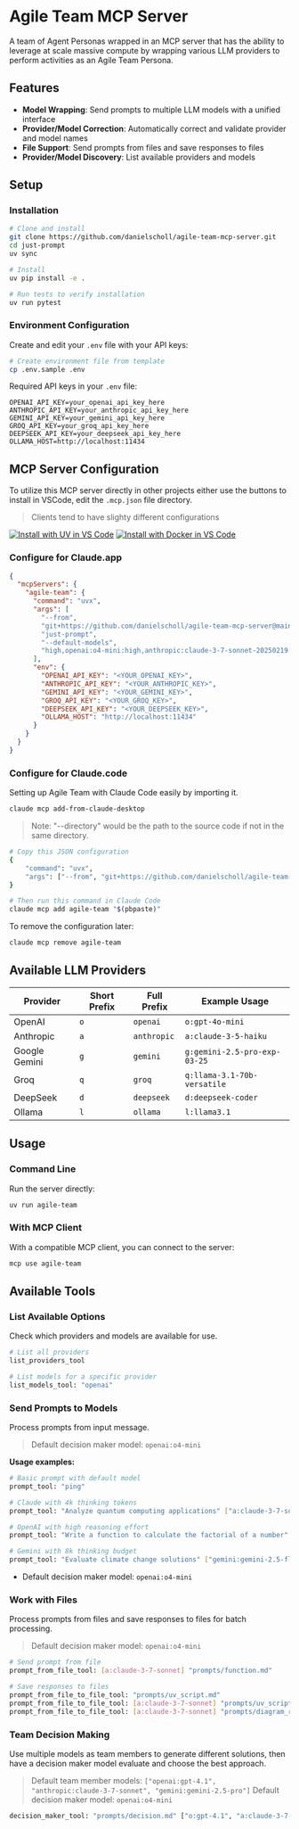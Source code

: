 # Agile Team MCP Server

A team of Agent Personas wrapped in an MCP server that has the ability to leverage at scale massive compute by wrapping various LLM providers to perform activities as an Agile Team Persona.

## Features

- **Model Wrapping**: Send prompts to multiple LLM models with a unified interface
- **Provider/Model Correction**: Automatically correct and validate provider and model names
- **File Support**: Send prompts from files and save responses to files
- **Provider/Model Discovery**: List available providers and models

## Setup

### Installation

```bash
# Clone and install
git clone https://github.com/danielscholl/agile-team-mcp-server.git
cd just-prompt
uv sync

# Install
uv pip install -e .

# Run tests to verify installation
uv run pytest
```

### Environment Configuration

Create and edit your `.env` file with your API keys:

```bash
# Create environment file from template
cp .env.sample .env
```

Required API keys in your `.env` file:
```
OPENAI_API_KEY=your_openai_api_key_here
ANTHROPIC_API_KEY=your_anthropic_api_key_here
GEMINI_API_KEY=your_gemini_api_key_here
GROQ_API_KEY=your_groq_api_key_here
DEEPSEEK_API_KEY=your_deepseek_api_key_here
OLLAMA_HOST=http://localhost:11434
```

## MCP Server Configuration

To utilize this MCP server directly in other projects either use the buttons to install in VSCode, edit the `.mcp.json` file directory.

> Clients tend to have slighty different configurations

[![Install with UV in VS Code](https://img.shields.io/badge/VS_Code-UV-0098FF?style=flat-square&logo=visualstudiocode&logoColor=white)](https://vscode.dev/redirect?url=vscode:mcp/install?%7B%22name%22%3A%22just-prompt%22%2C%22command%22%3A%22uvx%22%2C%22args%22%3A%5B%22--from%22%2C%22git%2Bhttps%3A%2F%2Fgithub.com%2Fdanielscholl%2Fagile-team-mcp-server%40main%22%2C%22just-prompt%22%2C%22--default-models%22%2C%22high%2Copenai%3Ao4-mini%3Ahigh%2Canthropic%3Aclaude-3-7-sonnet-20250219%3A4k%2Cgemini%3Agemini-2.5-pro-preview-03-25%2Cgemini%3Agemini-2.5-flash-preview-04-17%22%5D%2C%22env%22%3A%7B%22OPENAI_API_KEY%22%3A%22%24%7Binput%3Aopenai_key%7D%22%2C%22ANTHROPIC_API_KEY%22%3A%22%24%7Binput%3Aanthropic_key%7D%22%2C%22GEMINI_API_KEY%22%3A%22%24%7Binput%3Agemini_key%7D%22%2C%22GROQ_API_KEY%22%3A%22%24%7Binput%3Agroq_key%7D%22%2C%22DEEPSEEK_API_KEY%22%3A%22%24%7Binput%3Adeepseek_key%7D%22%2C%22OLLAMA_HOST%22%3A%22http%3A%2F%2Flocalhost%3A11434%22%7D%2C%22inputs%22%3A%5B%7B%22id%22%3A%22openai_key%22%2C%22type%22%3A%22promptString%22%2C%22description%22%3A%22OpenAI%20API%20Key%22%2C%22password%22%3Atrue%7D%2C%7B%22id%22%3A%22anthropic_key%22%2C%22type%22%3A%22promptString%22%2C%22description%22%3A%22Anthropic%20API%20Key%22%2C%22password%22%3Atrue%7D%2C%7B%22id%22%3A%22gemini_key%22%2C%22type%22%3A%22promptString%22%2C%22description%22%3A%22Google%20Gemini%20API%20Key%22%2C%22password%22%3Atrue%7D%2C%7B%22id%22%3A%22groq_key%22%2C%22type%22%3A%22promptString%22%2C%22description%22%3A%22Groq%20API%20Key%22%2C%22password%22%3Atrue%7D%2C%7B%22id%22%3A%22deepseek_key%22%2C%22type%22%3A%22promptString%22%2C%22description%22%3A%22DeepSeek%20API%20Key%22%2C%22password%22%3Atrue%7D%5D%7D)   [![Install with Docker in VS Code](https://img.shields.io/badge/VS_Code-Docker-0098FF?style=flat-square&logo=visualstudiocode&logoColor=white)](https://vscode.dev/redirect?url=vscode:mcp/install?%7B%22name%22%3A%22just-prompt%22%2C%22command%22%3A%22docker%22%2C%22args%22%3A%5B%22run%22%2C%22-i%22%2C%22--rm%22%2C%22--mount%22%2C%22type%3Dbind%2Csource%3D%3CYOUR_WORKSPACE_PATH%3E%2Ctarget%3D%2Fworkspace%22%2C%22danielscholl%2Fagile-team-mcp-server%22%5D%2C%22env%22%3A%7B%22OPENAI_API_KEY%22%3A%22%24%7Binput%3Aopenai_key%7D%22%2C%22ANTHROPIC_API_KEY%22%3A%22%24%7Binput%3Aanthropic_key%7D%22%2C%22GEMINI_API_KEY%22%3A%22%24%7Binput%3Agemini_key%7D%22%2C%22GROQ_API_KEY%22%3A%22%24%7Binput%3Agroq_key%7D%22%2C%22DEEPSEEK_API_KEY%22%3A%22%24%7Binput%3Adeepseek_key%7D%22%2C%22OLLAMA_HOST%22%3A%22http%3A%2F%2Flocalhost%3A11434%22%7D%2C%22inputs%22%3A%5B%7B%22id%22%3A%22openai_key%22%2C%22type%22%3A%22promptString%22%2C%22description%22%3A%22OpenAI%20API%20Key%22%2C%22password%22%3Atrue%7D%2C%7B%22id%22%3A%22anthropic_key%22%2C%22type%22%3A%22promptString%22%2C%22description%22%3A%22Anthropic%20API%20Key%22%2C%22password%22%3Atrue%7D%2C%7B%22id%22%3A%22gemini_key%22%2C%22type%22%3A%22promptString%22%2C%22description%22%3A%22Google%20Gemini%20API%20Key%22%2C%22password%22%3Atrue%7D%2C%7B%22id%22%3A%22groq_key%22%2C%22type%22%3A%22promptString%22%2C%22description%22%3A%22Groq%20API%20Key%22%2C%22password%22%3Atrue%7D%2C%7B%22id%22%3A%22deepseek_key%22%2C%22type%22%3A%22promptString%22%2C%22description%22%3A%22DeepSeek%20API%20Key%22%2C%22password%22%3Atrue%7D%5D%7D)

### Configure for Claude.app

```json
{
  "mcpServers": {
    "agile-team": {
      "command": "uvx",
      "args": [
        "--from",
        "git+https://github.com/danielscholl/agile-team-mcp-server@main",
        "just-prompt",
        "--default-models",
        "high,openai:o4-mini:high,anthropic:claude-3-7-sonnet-20250219:4k,gemini:gemini-2.5-pro-preview-03-25,gemini:gemini-2.5-flash-preview-04-17"
      ],
      "env": {
        "OPENAI_API_KEY": "<YOUR_OPENAI_KEY>",
        "ANTHROPIC_API_KEY": "<YOUR_ANTHROPIC_KEY>",
        "GEMINI_API_KEY": "<YOUR_GEMINI_KEY>",
        "GROQ_API_KEY": "<YOUR_GROQ_KEY>",
        "DEEPSEEK_API_KEY": "<YOUR_DEEPSEEK_KEY>",
        "OLLAMA_HOST": "http://localhost:11434"
      }
    }
  }
}
```

### Configure for Claude.code

Setting up Agile Team with Claude Code easily by importing it.

```bash
claude mcp add-from-claude-desktop
```

> Note: "--directory" would be the path to the source code if not in the same directory.

```bash
# Copy this JSON configuration
{
    "command": "uvx",
    "args": ["--from", "git+https://github.com/danielscholl/agile-team-mcp-server@main", "just-prompt", "--default-models", "high,openai:o4-mini:high,anthropic:claude-3-7-sonnet-20250219:4k,gemini:gemini-2.5-pro-preview-03-25,gemini:gemini-2.5-flash-preview-04-17"]
}

# Then run this command in Claude Code
claude mcp add agile-team "$(pbpaste)"
```

To remove the configuration later:
```bash
claude mcp remove agile-team
```

## Available LLM Providers

| Provider | Short Prefix | Full Prefix | Example Usage |
|----------|--------------|-------------|--------------|
| OpenAI   | `o`          | `openai`    | `o:gpt-4o-mini` |
| Anthropic | `a`         | `anthropic` | `a:claude-3-5-haiku` |
| Google Gemini | `g`     | `gemini`    | `g:gemini-2.5-pro-exp-03-25` |
| Groq     | `q`          | `groq`      | `q:llama-3.1-70b-versatile` |
| DeepSeek | `d`          | `deepseek`  | `d:deepseek-coder` |
| Ollama   | `l`          | `ollama`    | `l:llama3.1` |


## Usage

### Command Line

Run the server directly:

```bash
uv run agile-team
```

### With MCP Client

With a compatible MCP client, you can connect to the server:

```bash
mcp use agile-team
```

## Available Tools

### List Available Options

Check which providers and models are available for use.

```bash
# List all providers
list_providers_tool

# List models for a specific provider
list_models_tool: "openai"
```

### Send Prompts to Models

Process prompts from input message.

> Default decision maker model: `openai:o4-mini`

**Usage examples:**
```bash
# Basic prompt with default model
prompt_tool: "ping"

# Claude with 4k thinking tokens
prompt_tool: "Analyze quantum computing applications" ["a:claude-3-7-sonnet-20250219:4k"]

# OpenAI with high reasoning effort
prompt_tool: "Write a function to calculate the factorial of a number" ["openai:o3-mini:high"]

# Gemini with 8k thinking budget
prompt_tool: "Evaluate climate change solutions" ["gemini:gemini-2.5-flash-preview-04-17:8k"]
```

- Default decision maker model: `openai:o4-mini`

### Work with Files

Process prompts from files and save responses to files for batch processing.

> Default decision maker model: `openai:o4-mini`

```bash
# Send prompt from file
prompt_from_file_tool: [a:claude-3-7-sonnet] "prompts/function.md"

# Save responses to files
prompt_from_file_to_file_tool: "prompts/uv_script.md"
prompt_from_file_to_file_tool: [a:claude-3-7-sonnet] "prompts/uv_script.md" "prompts/responses/uv_script.py"
prompt_from_file_to_file_tool: [a:claude-3-7-sonnet] "prompts/diagram_request.txt" output_extension="md"
```

### Team Decision Making

Use multiple models as team members to generate different solutions, then have a decision maker model evaluate and choose the best approach.

> Default team member models: `["openai:gpt-4.1", "anthropic:claude-3-7-sonnet", "gemini:gemini-2.5-pro"]`
> Default decision maker model: `openai:o4-mini`

```bash
decision_maker_tool: "prompts/decision.md" ["o:gpt-4.1", "a:claude-3-7-sonnet", "g:gemini-2.5-pro"] "o:o4-mini" "prompts/responses/final_decision.md"
```

